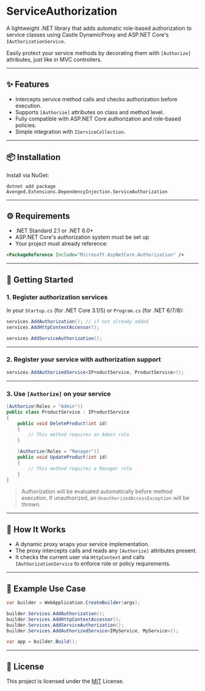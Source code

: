 ﻿# ServiceAuthorization

A lightweight .NET library that adds automatic role-based authorization to service classes using Castle DynamicProxy and ASP.NET Core's `IAuthorizationService`.

Easily protect your service methods by decorating them with `[Authorize]` attributes, just like in MVC controllers.

---

## ✨ Features

- Intercepts service method calls and checks authorization before execution.
- Supports `[Authorize]` attributes on class and method level.
- Fully compatible with ASP.NET Core authorization and role-based policies.
- Simple integration with `IServiceCollection`.

---

## 📦 Installation

Install via NuGet:

```
dotnet add package Avenged.Extensions.DependencyInjection.ServiceAuthorization
```

---

## ⚙️ Requirements

- .NET Standard 2.1 or .NET 6.0+
- ASP.NET Core's authorization system must be set up
- Your project must already reference:

```xml
<PackageReference Include="Microsoft.AspNetCore.Authorization" />
```

---

## 🚀 Getting Started

### 1. Register authorization services

In your `Startup.cs` (for .NET Core 3.1/5) or `Program.cs` (for .NET 6/7/8):

```csharp
services.AddAuthorization(); // if not already added
services.AddHttpContextAccessor();

services.AddServiceAuthorization();
```

---

### 2. Register your service with authorization support

```csharp
services.AddAuthorizedService<IProductService, ProductService>();
```

---

### 3. Use `[Authorize]` on your service

```csharp
[Authorize(Roles = "Admin")]
public class ProductService : IProductService
{
    public void DeleteProduct(int id)
    {
        // This method requires an Admin role
    }

    [Authorize(Roles = "Manager")]
    public void UpdateProduct(int id)
    {
        // This method requires a Manager role
    }
}
```

> Authorization will be evaluated automatically before method execution. If unauthorized, an `UnauthorizedAccessException` will be thrown.

---

## 🔐 How It Works

- A dynamic proxy wraps your service implementation.
- The proxy intercepts calls and reads any `[Authorize]` attributes present.
- It checks the current user via `HttpContext` and calls `IAuthorizationService` to enforce role or policy requirements.

---

## 🧪 Example Use Case

```csharp
var builder = WebApplication.CreateBuilder(args);

builder.Services.AddAuthorization();
builder.Services.AddHttpContextAccessor();
builder.Services.AddServiceAuthorization();
builder.Services.AddAuthorizedService<IMyService, MyService>();

var app = builder.Build();
```

---

## 📄 License

This project is licensed under the [MIT](https://choosealicense.com/licenses/mit) License.
